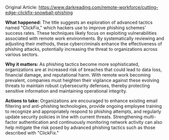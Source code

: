 Original Article: https://www.darkreading.com/remote-workforce/cutting-edge-clickfix-snowball-phishing

**What happened:** The title suggests an exploration of advanced tactics named "ClickFix," which hackers use to improve phishing schemes' success rates. These techniques likely focus on exploiting vulnerabilities associated with remote work environments. By systematically reviewing and adjusting their methods, these cybercriminals enhance the effectiveness of phishing attacks, potentially increasing the threat to organizations across various sectors.

**Why it matters:** As phishing tactics become more sophisticated, organizations are at increased risk of breaches that could lead to data loss, financial damage, and reputational harm. With remote work becoming prevalent, companies must heighten their vigilance against these evolving threats to maintain robust cybersecurity defenses, thereby protecting sensitive information and maintaining operational integrity.

**Actions to take:** Organizations are encouraged to enhance existing email filtering and anti-phishing technologies, provide ongoing employee training to recognize and appropriately respond to phishing attempts, and regularly update security policies in line with current threats. Strengthening multi-factor authentication and continuously monitoring network activity can also help mitigate the risk posed by advanced phishing tactics such as those described with "ClickFix."